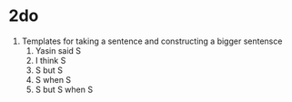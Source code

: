 # 2do
1. Templates for taking a sentence and constructing a bigger sentensce
    1. Yasin said S
    1. I think S
    1. S but S
    1. S when S
    1. S but S when S
    